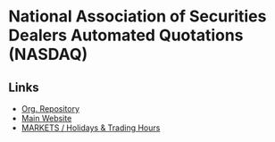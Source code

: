 # National Association of Securities Dealers Automated Quotations (NASDAQ)

<!--
NQ1!
NAS100USD
US100
-->

## Links

- [Org. Repository](https://github.com/Nasdaq)
- [Main Website](https://nasdaq.com/)
- [MARKETS / Holidays & Trading Hours](https://nyse.com/markets/hours-calendars)

<!--
## Shares

- Blizzard
- GitLab
- Hashicorp
- Nvidia
- Confluent

###

- Hotmart
- Ebanx
-->

<!--
Privately Held
-->
